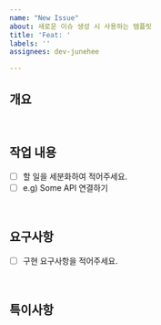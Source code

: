 ```yaml
---
name: "New Issue"
about: 새로운 이슈 생성 시 사용하는 템플릿
title: 'Feat: '
labels: ''
assignees: dev-junehee

---
```


## 개요
<!-- 작업할 사항에 대한 내용입니다. -->

<br />

## 작업 내용
- [ ] 할 일을 세분화하여 적어주세요.
- [ ] e.g) Some API 연결하기

<br />

## 요구사항
- [ ] 구현 요구사항을 적어주세요.

<br />

## 특이사항
<!-- 간단히 메모가 필요하거나, 공유사항이 필요할 때 작성합니다. -->
